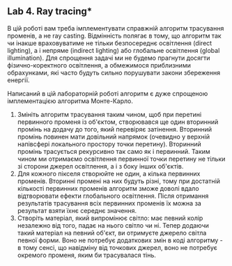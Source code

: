 ## Lab 4. Ray tracing* 

В цій роботі вам треба імплементувати справжній алгоритм трасування променів, а не ray casting. Відмінність полягає в тому, що алгоритм так чи інакше враховуватиме не тільки безпосереднє освітлення (direct lighting), а і непряме (indirect lighting) або глобальне освітлення (global illumination). Для спрощення задачі ми не будемо прагнути досягти фізично-коректного освітлення, а обмежимося приблизними обрахунками, які часто будуть сильно порушувати закони збереження енергії.

Написаний в цій лабораторній роботі алгоритм є дуже спрощеною імплементацією алгоритма Монте-Карло.

1. Змініть алгоритм трасування таким чином, щоб при перетині первинного променя із об'єктом, створювався ще один вторинний промінь на додачу до того, який перевіряє затінення. Вторинний промінь повинен мати довільний напрямок (очевидно у верхній напівсфері локального простору точки перетину). Вторинний промінь трасується рекурсивно так само як і первинний. Таким чином ми отримаємо освітлення первинної точки перетину не тільки зі сторони джерел освітлення, а і з боку інших об'єктів.
2. Для кожного пікселя створюйте не один, а кілька первинних променів. Вторинні промені на них будуть різні, тому при достатній кількості первинних променів алгоритм зможе доволі вдало відтворювати ефекти глобального освітлення. Після отримання результатів трасування всіх первинних променів їх можна за результат взяти їхнє середнє значення.
3. Створіть матеріал, який випромінює світло: має певний колір незалежно від того, падає на нього світло чи ні. Тепер додаючи такий матеріал на певний об'єкт, ви отримуєте джерело світла певної форми. Воно не потребує додаткових змін в коді алгоритму - в тому сенсі, що навідміну від точкових джерел, воно не потребує окремого променя, яким би трасувалася тінь. 